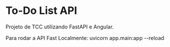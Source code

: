 # To-Do List API

Projeto de TCC utilizando FastAPI e Angular.

Para rodar a API Fast Localmente:
uvicorn app.main:app --reload
